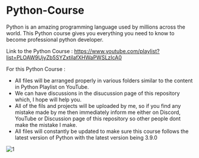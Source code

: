 # Python-Course

Python is an amazing programming language used by millions across the world. 
This Python course gives you everything you need to know to become professional python developer.

Link to the Python Course : https://www.youtube.com/playlist?list=PLOAW9UjyZb5SYZxtilafXHWaPWSLzIcA0


For this Python Course : 
- All files will be arranged properly in various folders similar to the content in Python Playlist on YouTube.
- We can have discussions in the disucussion page of this repository which, I hope will help you.
- All of the fils and projects will be uploaded by me, so if you find 
any mistake made by me then immediately inform me either on Discord, YouTube or Discussion page of this repository 
so other people dont make the mistake I make.
- All files will constantly be updated to make sure this course follows the latest version of Python with the latest version being 3.9.0

![1](https://user-images.githubusercontent.com/65707682/123210662-f2b9f200-d4df-11eb-9c00-5ff542ef37fd.jpeg)
